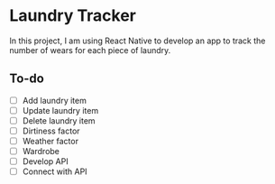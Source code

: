 # Laundry Tracker

In this project, I am using React Native to develop an app to track the number of wears for each piece of laundry.

## To-do

- [ ] Add laundry item
- [ ] Update laundry item
- [ ] Delete laundry item
- [ ] Dirtiness factor
- [ ] Weather factor
- [ ] Wardrobe
- [ ] Develop API
- [ ] Connect with API